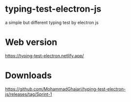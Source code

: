 # typing-test-electron-js
a simple but different typing test by electron js

# Web version
https://typing-test-electron.netlify.app/
# Downloads
https://github.com/MohammadGhajari/typing-test-electron-js/releases/tag/Sprint-1
